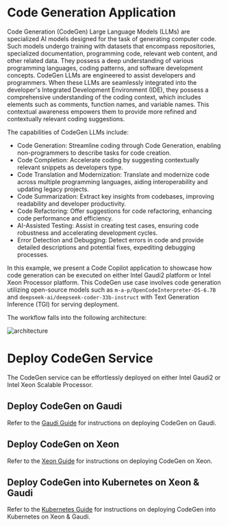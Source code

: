 # Code Generation Application

Code Generation (CodeGen) Large Language Models (LLMs) are specialized AI models designed for the task of generating computer code. Such models undergo training with datasets that encompass repositories, specialized documentation, programming code, relevant web content, and other related data. They possess a deep understanding of various programming languages, coding patterns, and software development concepts. CodeGen LLMs are engineered to assist developers and programmers. When these LLMs are seamlessly integrated into the developer's Integrated Development Environment (IDE), they possess a comprehensive understanding of the coding context, which includes elements such as comments, function names, and variable names. This contextual awareness empowers them to provide more refined and contextually relevant coding suggestions.

The capabilities of CodeGen LLMs include:

- Code Generation: Streamline coding through Code Generation, enabling non-programmers to describe tasks for code creation.
- Code Completion: Accelerate coding by suggesting contextually relevant snippets as developers type.
- Code Translation and Modernization: Translate and modernize code across multiple programming languages, aiding interoperability and updating legacy projects.
- Code Summarization: Extract key insights from codebases, improving readability and developer productivity.
- Code Refactoring: Offer suggestions for code refactoring, enhancing code performance and efficiency.
- AI-Assisted Testing: Assist in creating test cases, ensuring code robustness and accelerating development cycles.
- Error Detection and Debugging: Detect errors in code and provide detailed descriptions and potential fixes, expediting debugging processes.

In this example, we present a Code Copilot application to showcase how code generation can be executed on either Intel Gaudi2 platform or Intel Xeon Processor platform. This CodeGen use case involves code generation utilizing open-source models such as `m-a-p/OpenCodeInterpreter-DS-6.7B` and `deepseek-ai/deepseek-coder-33b-instruct` with Text Generation Inference (TGI) for serving deployment.

The workflow falls into the following architecture:

![architecture](https://i.imgur.com/G9ozwFX.png)

# Deploy CodeGen Service

The CodeGen service can be effortlessly deployed on either Intel Gaudi2 or Intel Xeon Scalable Processor.

## Deploy CodeGen on Gaudi

Refer to the [Gaudi Guide](./docker-composer/gaudi/README.md) for instructions on deploying CodeGen on Gaudi.

## Deploy CodeGen on Xeon

Refer to the [Xeon Guide](./docker-composer/xeon/README.md) for instructions on deploying CodeGen on Xeon.

## Deploy CodeGen into Kubernetes on Xeon & Gaudi

Refer to the [Kubernetes Guide](./kubernetes/manifests/README.md) for instructions on deploying CodeGen into Kubernetes on Xeon & Gaudi.
